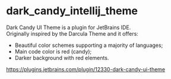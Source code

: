 # dark_candy_intellij_theme

Dark Candy UI Theme is a plugin for JetBrains IDE. <br>
      Originally inspired by the Darcula Theme and it offers: <br>
      <ul>
        <li>Beautiful color schemes supporting a majority of languages;</li>
        <li>Main code color is red (candy);</li>
        <li>Darker background with red elements.</li>
      </ul>
      
https://plugins.jetbrains.com/plugin/12330-dark-candy-ui-theme
